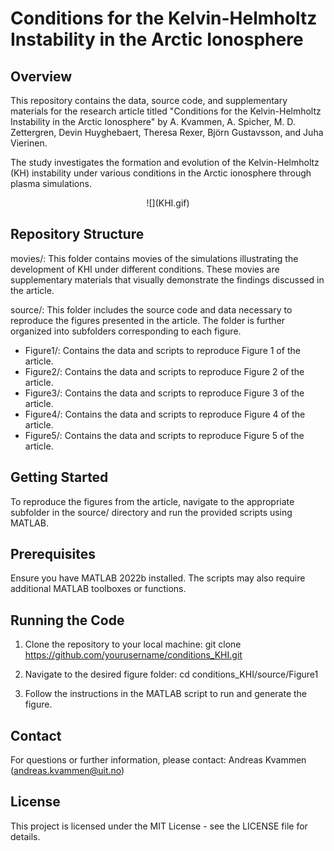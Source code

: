 # Conditions for the Kelvin-Helmholtz Instability in the Arctic Ionosphere

## Overview
This repository contains the data, source code, and supplementary materials for the research article titled
"Conditions for the Kelvin-Helmholtz Instability in the Arctic Ionosphere" by A. Kvammen, A. Spicher,
 M. D. Zettergren, Devin Huyghebaert, Theresa Rexer, Björn Gustavsson, and Juha Vierinen.

The study investigates the formation and evolution of the Kelvin-Helmholtz (KH) instability under various
conditions in the Arctic ionosphere through plasma simulations. 

<p align="center">
![](KHI.gif)
</p>

## Repository Structure
movies/: This folder contains movies of the simulations illustrating the development of KHI under different
conditions. These movies are supplementary materials that visually demonstrate the findings discussed in
the article.

source/: This folder includes the source code and data necessary to reproduce the figures presented in the
article. The folder is further organized into subfolders corresponding to each figure.
- Figure1/: Contains the data and scripts to reproduce Figure 1 of the article.
- Figure2/: Contains the data and scripts to reproduce Figure 2 of the article.
- Figure3/: Contains the data and scripts to reproduce Figure 3 of the article.
- Figure4/: Contains the data and scripts to reproduce Figure 4 of the article.
- Figure5/: Contains the data and scripts to reproduce Figure 5 of the article.

## Getting Started
To reproduce the figures from the article, navigate to the appropriate subfolder in the source/ directory
and run the provided scripts using MATLAB.

## Prerequisites
Ensure you have MATLAB 2022b installed. The scripts may also require additional MATLAB toolboxes or
functions.

## Running the Code
1. Clone the repository to your local machine:
git clone https://github.com/yourusername/conditions_KHI.git

3. Navigate to the desired figure folder:
cd conditions_KHI/source/Figure1

4. Follow the instructions in the MATLAB script to run and generate the figure.

## Contact
For questions or further information, please contact:
Andreas Kvammen (andreas.kvammen@uit.no)

## License
This project is licensed under the MIT License - see the LICENSE file for details.

